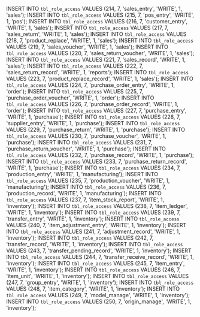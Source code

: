 INSERT INTO `tbl_role_access` VALUES (214, 7, 'sales_entry', 'WRITE', 1, 'sales');
INSERT INTO `tbl_role_access` VALUES (215, 7, 'pos_entry', 'WRITE', 1, 'pos');
INSERT INTO `tbl_role_access` VALUES (216, 7, 'customer_entry', 'WRITE', 1, 'sales');
INSERT INTO `tbl_role_access` VALUES (217, 7, 'sales_return', 'WRITE', 1, 'sales');
INSERT INTO `tbl_role_access` VALUES (218, 7, 'product_replace', 'WRITE', 1, 'sales');
INSERT INTO `tbl_role_access` VALUES (219, 7, 'sales_voucher', 'WRITE', 1, 'sales');
INSERT INTO `tbl_role_access` VALUES (220, 7, 'sales_return_voucher', 'WRITE', 1, 'sales');
INSERT INTO `tbl_role_access` VALUES (221, 7, 'sales_record', 'WRITE', 1, 'sales');
INSERT INTO `tbl_role_access` VALUES (222, 7, 'sales_return_record', 'WRITE', 1, 'reports');
INSERT INTO `tbl_role_access` VALUES (223, 7, 'product_replace_record', 'WRITE', 1, 'sales');
INSERT INTO `tbl_role_access` VALUES (224, 7, 'purchase_order_entry', 'WRITE', 1, 'order');
INSERT INTO `tbl_role_access` VALUES (225, 7, 'purchase_order_voucher', 'WRITE', 1, 'order');
INSERT INTO `tbl_role_access` VALUES (226, 7, 'purchase_order_record', 'WRITE', 1, 'order');
INSERT INTO `tbl_role_access` VALUES (227, 7, 'purchase_entry', 'WRITE', 1, 'purchase');
INSERT INTO `tbl_role_access` VALUES (228, 7, 'supplier_entry', 'WRITE', 1, 'purchase');
INSERT INTO `tbl_role_access` VALUES (229, 7, 'purchase_return', 'WRITE', 1, 'purchase');
INSERT INTO `tbl_role_access` VALUES (230, 7, 'purchase_voucher', 'WRITE', 1, 'purchase');
INSERT INTO `tbl_role_access` VALUES (231, 7, 'purchase_return_voucher', 'WRITE', 1, 'purchase');
INSERT INTO `tbl_role_access` VALUES (232, 7, 'purchase_record', 'WRITE', 1, 'purchase');
INSERT INTO `tbl_role_access` VALUES (233, 7, 'purchase_return_record', 'WRITE', 1, 'purchase');
INSERT INTO `tbl_role_access` VALUES (234, 7, 'production_entry', 'WRITE', 1, 'manufacturing');
INSERT INTO `tbl_role_access` VALUES (235, 7, 'production_voucher', 'WRITE', 1, 'manufacturing');
INSERT INTO `tbl_role_access` VALUES (236, 7, 'production_record', 'WRITE', 1, 'manufacturing');
INSERT INTO `tbl_role_access` VALUES (237, 7, 'item_stock_report', 'WRITE', 1, 'inventory');
INSERT INTO `tbl_role_access` VALUES (238, 7, 'item_ledger', 'WRITE', 1, 'inventory');
INSERT INTO `tbl_role_access` VALUES (239, 7, 'transfer_entry', 'WRITE', 1, 'inventory');
INSERT INTO `tbl_role_access` VALUES (240, 7, 'item_adjustment_entry', 'WRITE', 1, 'inventory');
INSERT INTO `tbl_role_access` VALUES (241, 7, 'adjustment_record', 'WRITE', 1, 'inventory');
INSERT INTO `tbl_role_access` VALUES (242, 7, 'transfer_record', 'WRITE', 1, 'inventory');
INSERT INTO `tbl_role_access` VALUES (243, 7, 'transfer_pending_record', 'WRITE', 1, 'inventory');
INSERT INTO `tbl_role_access` VALUES (244, 7, 'transfer_receive_record', 'WRITE', 1, 'inventory');
INSERT INTO `tbl_role_access` VALUES (245, 7, 'item_entry', 'WRITE', 1, 'inventory');
INSERT INTO `tbl_role_access` VALUES (246, 7, 'item_unit', 'WRITE', 1, 'inventory');
INSERT INTO `tbl_role_access` VALUES (247, 7, 'group_entry', 'WRITE', 1, 'inventory');
INSERT INTO `tbl_role_access` VALUES (248, 7, 'item_category', 'WRITE', 1, 'inventory');
INSERT INTO `tbl_role_access` VALUES (249, 7, 'model_manage', 'WRITE', 1, 'inventory');
INSERT INTO `tbl_role_access` VALUES (250, 7, 'origin_manage', 'WRITE', 1, 'inventory');
